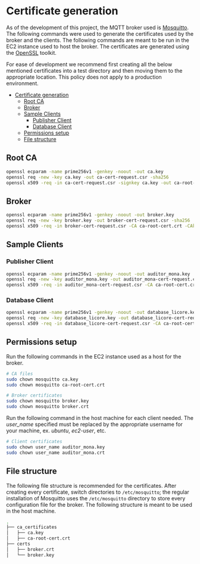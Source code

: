 # Certificate generation

As of the development of this project, the MQTT broker used is [Mosquitto](https://mosquitto.org/). The following commands were used to generate the certificates used by the broker and the clients. The following commands are meant to be run in the EC2 instance used to host the broker. The certificates are generated using the [OpenSSL](https://www.openssl.org/) toolkit.

For ease of development we recommend first creating all the below mentioned certificates into a test directory and then moving them to the appropriate location. This policy does not apply to a production environment.

- [Certificate generation](#certificate-generation)
  - [Root CA](#root-ca)
  - [Broker](#broker)
  - [Sample Clients](#sample-clients)
    - [Publisher Client](#publisher-client)
    - [Database Client](#database-client)
  - [Permissions setup](#permissions-setup)
  - [File structure](#file-structure)


## Root CA

```bash
openssl ecparam -name prime256v1 -genkey -noout -out ca.key
openssl req -new -key ca.key -out ca-cert-request.csr -sha256
openssl x509 -req -in ca-cert-request.csr -signkey ca.key -out ca-root-cert.crt -days 365 -sha256
```

## Broker

```bash
openssl ecparam -name prime256v1 -genkey -noout -out broker.key
openssl req -new -key broker.key -out broker-cert-request.csr -sha256
openssl x509 -req -in broker-cert-request.csr -CA ca-root-cert.crt -CAkey ca.key -CAcreateserial -out broker.crt -days 360
```

## Sample Clients

### Publisher Client

```bash
openssl ecparam -name prime256v1 -genkey -noout -out auditor_mona.key
openssl req -new -key auditor_mona.key -out auditor_mona-cert-request.csr -sha256
openssl x509 -req -in auditor_mona-cert-request.csr -CA ca-root-cert.crt -CAkey ca.key -CAcreateserial -out auditor_mona.crt -days 360
```

### Database Client

```bash
openssl ecparam -name prime256v1 -genkey -noout -out database_licore.key
openssl req -new -key database_licore.key -out database_licore-cert-request.csr -sha256
openssl x509 -req -in database_licore-cert-request.csr -CA ca-root-cert.crt -CAkey ca.key -CAcreateserial -out database_licore.crt -days 360
```

## Permissions setup

Run the following commands in the EC2 instance used as a host for the broker.

```bash
# CA files
sudo chown mosquitto ca.key
sudo chown mosquitto ca-root-cert.crt

# Broker certificates
sudo chown mosquitto broker.key
sudo chown mosquitto broker.crt
```

Run the following command in the host machine for each client needed. The _user\_name_ specified must be replaced by the appropriate username for your machine, ex. _ubuntu_, _ec2-user_, etc.

```bash
# Client certificates
sudo chown user_name auditor_mona.key
sudo chown user_name auditor_mona.crt
```

## File structure

The following file structure is recommended for the certificates. After creating every certificate, switch directories to `/etc/mosquitto`; the regular installation of Mosquitto uses the `/etc/mosquitto` directory to store every configuration file for the broker. The following structure is meant to be used in the host machine.

```bash
.
├── ca_certificates
│   ├── ca.key
│   ├── ca-root-cert.crt
├── certs
│   ├── broker.crt
│   └── broker.key
```
